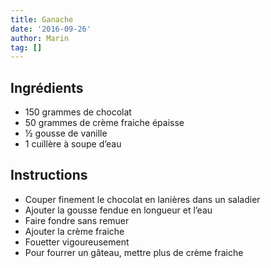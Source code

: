 ```yaml
---
title: Ganache
date: '2016-09-26'
author: Marin
tag: []
---
```

## Ingrédients
- 150 grammes de chocolat
- 50 grammes de crème fraiche épaisse
- ½ gousse de vanille
- 1 cuillère à soupe d’eau

## Instructions
- Couper finement le chocolat en lanières dans un saladier
- Ajouter la gousse fendue en longueur et l’eau
- Faire fondre sans remuer
- Ajouter la crème fraiche
- Fouetter vigoureusement
- Pour fourrer un gâteau, mettre plus de crème fraiche

